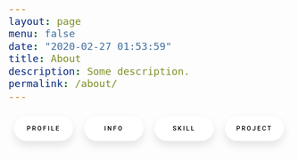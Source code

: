 ```yaml
---
layout: page
menu: false
date: "2020-02-27 01:53:59"
title: About
description: Some description.
permalink: /about/
---
```

<style>
    @font-face {
        font-family: 'Cafe24Ssurround';
        src: url('https://cdn.jsdelivr.net/gh/projectnoonnu/noonfonts_2105_2@1.0/Cafe24Ssurround.woff') format('woff');
        font-weight: normal;
        font-style: normal;
    }
    .text {
        font-family: 'Cafe24Ssurround'!important;
    }
    p, span {
        font-size: 18px!important;
    }
    h2, h3{
        color: #4CB7FF;
    }
    .menu {
        height: 100%;
        display: flex;
        align-items: center;
        justify-content: center;
    }

    .tablink {
        width: 140px;
        height: 45px;
        font-family: 'Roboto', sans-serif;
        font-size: 11px;
        text-transform: uppercase;
        letter-spacing: 2.5px;
        font-weight: 500;
        color: #000;
        background-color: #fff;
        border: none;
        border-radius: 45px;
        box-shadow: 0px 8px 15px rgba(0, 0, 0, 0.1);
        transition: all 0.3s ease 0s;
        cursor: pointer;
        outline: none;
        margin: 10px;
    }

    .tablink:hover {
        background-color: #4CB7FF;
        box-shadow: 0px 15px 20px rgba(76, 183, 255, 0.4);
        color: #fff;
        transform: translateY(-5px);
    }

    .tabcontent {
        display: none;
        padding: 20px;
        border-top: none;
    }
    .intro {
        width: 1300px;
        height: 500px;
        padding: 20px;
        background-color: #fff;
        box-shadow: 0px 8px 15px rgba(0, 0, 0, 0.1);
        outline: none;
        margin: 0 auto;
        display: flex;
        flex-wrap: wrap;
    }
    .intro .item {
        flex-basis: 45%;
        margin: 0px;
        box-sizing: border-box;
        width: 150px;
    }
    .intro .item2 {
        flex-basis: 45%;
        margin: 0px;
        box-sizing: border-box;
        width: 300px;
    }
    .intro .item3 {
        flex-basis: 30%;
        margin: 0px;
        box-sizing: border-box;
        width: 150px;
    }
    #img {
        width: 430px;
        height: 430px;
        border-radius: 10px;
        box-shadow: 0px 8px 15px rgba(0, 0, 0, 0.7);
        transform: rotate(-3deg);
        outline: none;
        padding: 0px;
    }
    .git:hover{
        filter: grayscale(100%) brightness(50%);
    }
    #skill {
        width: 150px;
        height: 150px;
        margin: 0;
        vertical-align: middle;
    }

    .image-container {
        position: relative;
        display: inline-block;
        width: 180px;
        height: 180px;
        overflow: hidden;
        margin: 30px;
        border-radius: 25px;
    }

    .image-container .overlay {
        position: absolute;
        top: 0;
        bottom: 0;
        left: 0;
        right: 0;
        height: 100%;
        width: 100%;
        opacity: 0;
        transition: .5s ease;
        background-color: black;
    }

    .image-container:hover .overlay {
        opacity: 0.8;
    }

    #skill2 {
        width: 300px;
        height: 200px;
        margin: 0;
        vertical-align: middle;
    }
    .image-container2 {
        position: relative;
        display: inline-block;
        width: 300px;
        height: 200px;
        overflow: hidden;
        margin: 30px;
        border-radius: 25px;
    }

    .image-container2 .overlay {
        position: absolute;
        top: 0;
        bottom: 0;
        left: 0;
        right: 0;
        height: 100%;
        width: 100%;
        opacity: 0;
        transition: .5s ease;
        background-color: black;
    }

    .image-container2:hover .overlay {
        opacity: 0.8;
    }

    .overlay .text {
        color: white;
        font-size: 20px;
        position: absolute;
        top: 50%;
        left: 50%;
        transform: translate(-50%, -50%);
        text-align: center;
    }
    #git {
        color: black!important;
    }
</style>

<div class="menu">
    <button class="tablink" onclick="openPage('Menu1', this)">PROFILE</button>
    <button class="tablink" onclick="openPage('Menu2', this)">INFO</button>
    <button class="tablink" onclick="openPage('Menu3', this)">SKILL</button>
    <button class="tablink" onclick="openPage('Menu4', this)">PROJECT</button>
</div>

<div id="Menu1" class="tabcontent">
    <div class="intro">
        <div class="item2">
            <img src="../assets/img/post/skyscraper.jpg" alt="Your Image" id ="img">
        </div>
        <div class="item" style="position: relative; bottom: 30px;">
            <h3 class="text">MY INTRODUCTION</h3><br>
            <span class="text">안녕하세요! 저는 이현규입니다.</span><br><br>
            <span class="text">웹 개발 분야에서 끊임없이 새로운 기술을 배우고, 이를 통해 자신을 계속해서 성장시켜 좋은 웹 개발자가 되고싶습니다.</span>
            <h3 class="text">MBTI : INFJ</h3><br>
            <span class="text">철저한 계획성과 높은 헌신도를 통한 업무 효율성 증가</span><br><br>
            <span class="text">뛰어난 창의력과 직관력을 이용한 뛰어난 문제해결 능력</span><br><br>
            <span class="text">타인을 이해하고 파악하는 능력을 통해 어디든 어울리는 사람</span>
        </div>
    </div>
</div>
<center>
<div id="Menu2" class="tabcontent">
    <div class="intro" style="justify-content: center;">
        <div class="item3">
            <h3 class="text">Birth</h3>
            <p class="text">2000.09</p>
        </div>
        <div class="item3">
            <h3 class="text">Phone</h3>
            <p class="text">010-9101-8806</p>
        </div>
        <div class="item3">
            <h3 class="text">Adress</h3>
            <p class="text">경기도 수원시</p>
        </div>
        <div class="item3">
            <h3 class="text">Email</h3>
            <p class="text">dlgusrb1596@naver.com</p>
        </div>
        <div class="item3">
            <h3 class="text">Major</h3>
            <p class="text">백석대학교 정보보호학 전공</p>
        </div>
        <div class="item3">
            <h3 class="text">Github</h3>
            <p class="text"><a href ="https://github.com/hkyuuu00" id = "git">hkyuuu00</a></p>
        </div>
    </div>
</div>
</center>

<div id="Menu3" class="tabcontent">
    <div class="intro">
        <center>
        <div class="image-container">
            <img src="../assets/img/profile/html.png" id="skill">
            <div class="overlay">
                <div class="text">HTML<br><br>★★★★☆</div>
            </div>
        </div>
        <div class="image-container">
            <img src="../assets/img/profile/css.png" id="skill">
            <div class="overlay">
                <div class="text">CSS<br><br>★★★★☆</div>
            </div>
        </div>
        <div class="image-container">
            <img src="../assets/img/profile/javascript.png" id="skill">
            <div class="overlay">
                <div class="text">JavaScript<br><br>★★★☆☆</div>
            </div>
        </div>
        <div class="image-container">
            <img src="../assets/img/profile/php.png" id="skill">
            <div class="overlay">
                <div class="text">PHP<br><br>★★★★☆</div>
            </div>
        </div>
        <div class="image-container">
            <img src="../assets/img/profile/mysql.png" id="skill">
            <div class="overlay">
                <div class="text">MySql<br><br>★★★★☆</div>
            </div>
        </div>
        <div class="image-container">
            <img src="../assets/img/profile/react.png" id="skill">
            <div class="overlay">
                <div class="text">React<br><br>★★☆☆☆</div>
            </div>
        </div>
        <div class="image-container">
            <img src="../assets/img/profile/node-js.png" id="skill">
            <div class="overlay">
                <div class="text">Node.js<br><br>★★☆☆☆</div>
            </div>
        </div>
        <div class="image-container">
            <img src="../assets/img/profile/jquery.png" id="skill">
            <div class="overlay">
                <div class="text">Jquery<br><br>★★☆☆☆</div>
            </div>
        </div>
        <div class="image-container">
            <img src="../assets/img/profile/python.png" id="skill">
            <div class="overlay">
                <div class="text">Python<br><br>★★★☆☆</div>
            </div>
        </div>
        <div class="image-container">
            <img src="../assets/img/profile/github.png" id="skill">
            <div class="overlay">
                <div class="text">Github<br><br>★★★☆☆</div>
            </div>
        </div>
        </center>
    </div>
</div>

<div id="Menu4" class="tabcontent">
    <center>
    <div class="intro" style="justify-content: center;">
        <div class="image-container2">
            <a href = "https://github.com/hkyuuu00/create_community"><img src="../assets/img/profile/community.png" id="skill2"></a>
            <div class="overlay">
                <div class="text">커뮤니티 게시판</div>
            </div>
        </div>
        <div class="image-container2">
            <a href = "http://lhkyuuuu00.dothome.co.kr/kt/"><img src="../assets/img/profile/kiosk.png" id="skill2"></a>
            <div class="overlay">
                <div class="text">키오스크</div>
            </div>
        </div>
        <div class="image-container2">
            <a href = "https://github.com/hkyuuu00/"><img src="../assets/img/uploads/profile.png" id="skill2"></a>
            <div class="overlay">
                <div class="text">진행중...</div>
            </div>
        </div>
    </div>
    </center>
</div>


<script>
    function openPage(pageName, elmnt) {
        var i, tabcontent, tablinks;
        tabcontent = document.getElementsByClassName("tabcontent");
        for (i = 0; i < tabcontent.length; i++) {
            tabcontent[i].style.display = "none";
        }
        tablinks = document.getElementsByClassName("tablink");
        for (i = 0; i < tablinks.length; i++) {
            tablinks[i].style.backgroundColor = "";
        }
        document.getElementById(pageName).style.display = "block";
        elmnt.style.backgroundColor = "#ccc";
    }

    document.getElementsByClassName("tablink")[0].click();
</script>